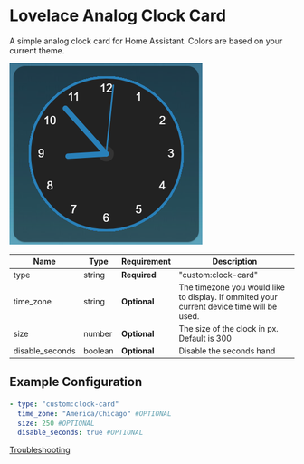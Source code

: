 # Lovelace Analog Clock Card

A simple analog clock card for Home Assistant. Colors are based on your current theme.

![Example](https://raw.githubusercontent.com/Villhellm/README_images/master/clock-card.png)

| Name | Type | Requirement | Description
| ---- | ---- | ------- | -----------
| type | string | **Required** | "custom:clock-card"
| time_zone | string | **Optional** | The timezone you would like to display. If ommited your current device time will be used.
| size | number | **Optional** | The size of the clock in px. Default is 300
| disable_seconds | boolean | **Optional** | Disable the seconds hand

## Example Configuration

```yaml
- type: "custom:clock-card"
  time_zone: "America/Chicago" #OPTIONAL
  size: 250 #OPTIONAL
  disable_seconds: true #OPTIONAL
```

[Troubleshooting](https://github.com/thomasloven/hass-config/wiki/Lovelace-Plugins)